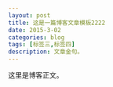 ```yaml
---
layout: post
title: 这是一篇博客文章模板2222
date: 2015-3-02
categories: blog
tags: [标签三,标签四]
description: 文章金句。
---
```


这里是博客正文。












